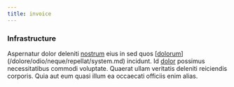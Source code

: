 ```yaml
---
title: invoice
---
```


### Infrastructure

Aspernatur dolor deleniti [nostrum](/facere/temporibus/possimus/protocol.md) eius in sed quos [[dolorum](/earum/et/road_fantastic.md)](/dolore/odio/neque/repellat/system.md) incidunt. Id [dolor](/dolore/odio/dignissimos/mint_green.md) possimus necessitatibus commodi voluptate. Quaerat ullam veritatis deleniti reiciendis corporis. Quia aut eum quasi illum ea occaecati officiis enim alias.

